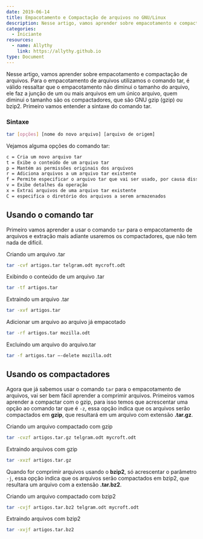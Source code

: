 ```yaml
---
date: 2019-06-14
title: Empacotamento e Compactação de arquivos no GNU/Linux
description: Nesse artigo, vamos aprender sobre empacotamento e compactação de arquivos.
categories:
  - Iniciante
resources:
  - name: Allythy
    link: https://allythy.github.io
type: Document
---
```


Nesse artigo, vamos aprender sobre empacotamento e compactação de arquivos. Para o empacotamento de arquivos utilizamos o comando tar, é válido ressaltar que o empacotamento não diminui o tamanho do arquivo, ele faz a junção de um ou mais arquivos em um único arquivo, quem diminui o tamanho são os compactadores, que são GNU gzip (gzip) ou bzip2. Primeiro vamos entender a sintaxe do comando tar.

###  Sintaxe

```bash
tar [opções] [nome do novo arquivo] [arquivo de origem]
```
Vejamos alguma opções do comando tar:
```bash
c = Cria um novo arquivo tar
t = Exibe o conteúdo de um arquivo tar
p = Mantém as permissões originais dos arquivos
r = Adiciona arquivos a um arquivo tar existente
f = Permite especificar o arquivo tar que vai ser usado, por causa disso é a ultima opção
v = Exibe detalhes da operação
x = Extrai arquivos de uma arquivo tar existente
C = especifica o diretório dos arquivos a serem armazenados
```
## Usando o comando tar

Primeiro vamos aprender a usar o comando `tar` para o empacotamento de arquivos e extração mais adiante usaremos os compactadores, que não tem nada de difícil.

Criando um arquivo .tar

```bash
tar -cvf artigos.tar telgram.odt mycroft.odt
```
Exibindo o conteúdo de um arquivo .tar

```bash
tar -tf artigos.tar
```
Extraindo um arquivo .tar

```bash
tar -xvf artigos.tar
```

Adicionar um arquivo ao arquivo já empacotado

```bash
tar -rf artigos.tar mozilla.odt
```

Excluindo um arquivo do arquivo.tar

```bash
tar -f artigos.tar –-delete mozilla.odt
```
## Usando os compactadores

Agora que já sabemos usar o comando `tar` para o empacotamento de arquivos, vai ser bem fácil aprender a comprimir arquivos. Primeiros vamos aprender a compactar com o gzip, para  isso temos que acrescentar uma opção ao comando tar que é `-z`, essa opção indica que os arquivos serão compactados em **gzip**, que resultará em um arquivo com extensão **.tar.gz**.

Criando um arquivo compactado com gzip

```bash
tar -cvzf artigos.tar.gz telgram.odt mycroft.odt
```

Extraindo arquivos com gzip

```bash
tar -xvzf artigos.tar.gz
```

Quando for comprimir arquivos usando o **bzip2**, só acrescentar o parâmetro `-j`, essa opção indica que os arquivos serão compactados em bzip2, que resultara um arquivo com a extensão **.tar.bz2**.

Criando um arquivo compactado com bzip2

```bash
tar -cvjf artigos.tar.bz2 telgram.odt mycroft.odt
```

Extraindo arquivos com bzip2

```bash
tar -xvjf artigos.tar.bz2
```
